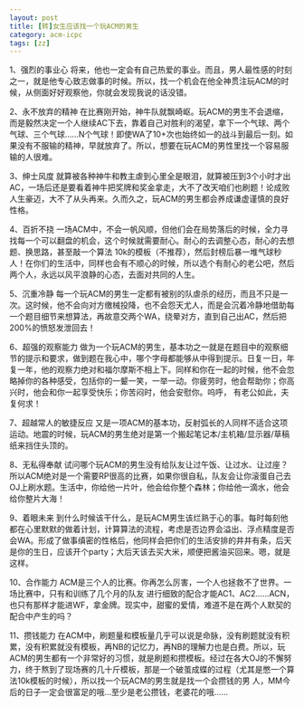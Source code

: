 ```yaml
---
layout: post
title: [转]女生应该找一个玩ACM的男生
category: acm-icpc
tags: [zz]
---
```


1、强烈的事业心
将来，他也一定会有自己热爱的事业。而且，男人最性感的时刻之一，就是他专心致志做事的时候。所以，找一个机会在他全神贯注玩ACM的时候，从侧面好好观察他，你就会发现我说的话没错。

2、永不放弃的精神
在比赛刚开始，神牛队就飘崎岖。玩ACM的男生不会退缩，而是毅然决定一个人继续AC下去，靠着自己对胜利的渴望，拿下一个气球、两个气球、三个气球……N个气球！即使WA了10+次也始终如一的战斗到最后一刻。如果没有不服输的精神，早就放弃了。所以，想要在玩ACM的男性里找一个容易服输的人很难。

3、绅士风度
就算被各种神牛和教主虐到心里全是眼泪，就算被压到3个小时才出 AC，一场后还是要看着神牛把奖牌和奖金拿走，大不了改天咱们也刷题！论成败人生豪迈，大不了从头再来。久而久之，玩ACM的男生都会养成谦虚谨慎的良好性格。
<!--more-->
4、百折不挠
一场ACM中，不会一帆风顺，但他们会在局势落后的时候，全力寻找每一个可以翻盘的机会，这个时候就需要耐心。耐心的去调整心态，耐心的去想题、换思路，甚至敲一个算法 10k的模板（不推荐），然后封榜后暴一堆气球秒人！在你们的生活中，同样也会有不顺心的时候，所以选个有耐心的老公吧，然后两个人，永远以风平浪静的心态，去面对共同的人生。

5、沉重冷静
每一个玩ACM的男生一定都有被别的队虐杀的经历，而且不只是一次。这时候，他不会向对方缴械投降，也不会怨天尤人，而是会沉着冷静地借助每一个题目细节来想算法，再故意交两个WA，绕晕对方，直到自己出AC，然后把200%的愤怒发泄回去！

6、超强的观察能力
做为一个玩ACM的男生，基本功之一就是在题目中的观察细节的提示和要求，做到题在我心中，哪个字母都能够从中得到提示。日复一日，年复一年，他的观察力绝对和福尔摩斯不相上下。同样和你在一起的时候，他不会忽略掉你的各种感受，包括你的一颦一笑，一举一动。你疲劳时，他会帮助你；你高兴时，他会和你一起享受快乐；你苦闷时，他会安慰你。呜呼， 有老公如此，夫复何求！

7、超越常人的敏捷反应
又是一项ACM的基本功，反射弧长的人同样不适合这项运动。地震的时候，玩ACM的男生绝对是第一个搬起笔记本/主机箱/显示器/草稿纸来挡住头顶的。

8、无私得奉献
试问哪个玩ACM的男生没有给队友让过午饭、让过水、让过座？所以ACM绝对是一个需要RP很高的比赛，如果你很自私，队友会让你滚蛋自己去OJ上刷水题。生活中，你给他一片叶，他会给你整个森林；你给他一滴水，他会给你整片大海！

9、着眼未来
到什么时候该干什么，是玩ACM男生该烂熟于心的事。每时每刻他都在心里默默的做着计划，计算算法的流程，考虑是否边界会溢出、浮点精度是否会WA。形成了做事缜密的性格后，他同样会把你们的生活安排的井井有条，后天是你的生日，应该开个party；大后天该去买大米，顺便把酱油买回来。嗯，就是这样。

10、合作能力
ACM是三个人的比赛。你再怎么厉害，一个人也拯救不了世界。一场比赛中，只有和训练了几个月的队友 进行细致的配合才能AC1、AC2……ACN，也只有那样才能进WF，拿金牌。现实中，甜蜜的爱情，难道不是在两个人默契的配合中产生的吗？

11、攒钱能力
在ACM中，刷题量和模板量几乎可以说是命脉，没有刷题就没有积累，没有积累就没有模板，再NB的记忆力，再NB的理解力也是白费。所以，玩ACM的男生都有一个非常好的习惯，就是刷题和攒模板。经过在各大OJ的不懈努力，终于熬到了现场赛的几十斤模板，那是一个破茧成蝶的过程（尤其是憋一个算法10k模板的时候），所以找一个玩ACM的男生就是找一个会攒钱的男 人，MM今后的日子一定会很富足的哦…至少是老公攒钱，老婆花的哦……
